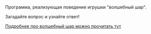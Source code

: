 Программа, реализующая поведение игрушки "волшебный шар".

Загадайте вопрос и узнайте ответ!

[Подробнее про волшебный шар можно прочитать тут](https://ru.wikipedia.org/wiki/Magic_8_ball)
